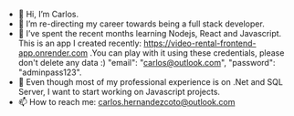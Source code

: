 - 👋 Hi, I’m Carlos.
- 👀 I’m re-directing my career towards being a full stack developer.
- 🌱 I’ve spent the recent months learning Nodejs, React and Javascript. This is an app I created recently: https://video-rental-frontend-app.onrender.com .You can play with it using these credentials, please don't delete any data :)  "email": "carlos@outlook.com", "password": "adminpass123".
- 💞️ Even though most of my professional experience is on .Net and SQL Server, I want to start working on Javascript projects.
- 📫 How to reach me: carlos.hernandezcoto@outlook.com

<!---
carloshernandezcoto/carloshernandezcoto is a ✨ special ✨ repository because its `README.md` (this file) appears on your GitHub profile.
You can click the Preview link to take a look at your changes.
--->
